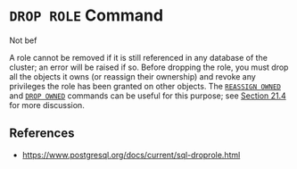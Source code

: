# `DROP ROLE` Command

Not bef

A role cannot be removed if it is still referenced in any database of the cluster; an error will be raised if so. Before dropping the role, you must drop all the objects it owns (or reassign their ownership) and revoke any privileges the role has been granted on other objects. The [`REASSIGN OWNED`](https://www.postgresql.org/docs/current/sql-reassign-owned.html "REASSIGN OWNED") and [`DROP OWNED`](https://www.postgresql.org/docs/current/sql-drop-owned.html "DROP OWNED") commands can be useful for this purpose; see [Section 21.4](https://www.postgresql.org/docs/current/role-removal.html "21.4. Dropping Roles") for more discussion.

## References

- https://www.postgresql.org/docs/current/sql-droprole.html
